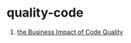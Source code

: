 # quality-code
1. [the Business Impact of Code Quality](https://www.infoq.com/articles/business-impact-code-quality/) 
